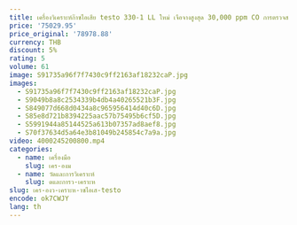 ```yaml
---
title: เครื่องวิเคราะห์ก๊าซไอเสีย testo 330-1 LL ใหม่ เจือจางสูงสุด 30,000 ppm CO การตรวจสอบเซ็นเซอร์แบบรวม
price: '75029.95'
price_original: '78978.88'
currency: THB
discount: 5%
rating: 5
volume: 61
image: S91735a96f7f7430c9ff2163af18232caP.jpg
images:
  - S91735a96f7f7430c9ff2163af18232caP.jpg
  - S9049b8a8c2534339b4db4a40265521b3F.jpg
  - S849077d668d0434a8c965956414d40c6D.jpg
  - S85e8d721b8394225aac57b75495b6cf5D.jpg
  - S5991944a85144525a613b07357ad8aef8.jpg
  - S70f37634d5a64e3b81049b245854c7a9a.jpg
video: 4000245200800.mp4
categories:
  - name: เครื่องมือ
    slug: เคร-องม
  - name: วัดและการวิเคราะห์
    slug: ดและการว-เคราะห
slug: เคร-องว-เคราะห-าซไอเส-testo
encode: ok7CWJY
lang: th
---
```

  